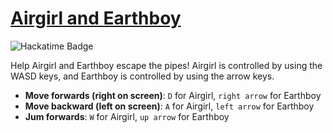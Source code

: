 # [Airgirl and Earthboy](https://airgirlandearthboy.github.io/)

![Hackatime Badge](https://hackatime-badge.hackclub.com/U07DMCJTB8Q/airgirlandearthboy)

Help Airgirl and Earthboy escape the pipes! Airgirl is controlled by using the WASD keys, and Earthboy is controlled by using the arrow keys.

- **Move forwards (right on screen)**: `D` for Airgirl, `right arrow` for Earthboy
- **Move backward (left on screen)**: `A` for Airgirl, `left arrow` for Earthboy
- **Jum forwards**: `W` for Airgirl, `up arrow` for Earthboy